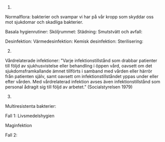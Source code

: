 1.
Normalflora: bakterier och svampar vi har på vår kropp som skyddar oss mot sjukdomar och skadliga bakterier.

Basala hygienrutiner: 
Sköljrummet:
Städning:
Smutstvätt och avfall:

Desinfektion:
Värmedesinfektion:
Kemisk desinfektion:
Sterilisering:

2.
Vårdrelaterade infektioner: "Varje infektionstillstånd som drabbar patienter till följd av sjukhusvistelse 
eller behandling i öppen vård, oavsett om det sjukdomsframkallande ämnet tillförts i samband med vården
eller härrör från patienten själv, samt oavsett om infektionstillståndet yppas under eller efter vården.
Med vårdrelaterad infektion avses även infektionstillstånd som personal ådragit sig till följd av arbetet."
(Socialstyrelsen 1979)

3.
Multiresistenta bakterier:

Fall 1:
Livsmedelshygien

Maginfektion

Fall 2:
